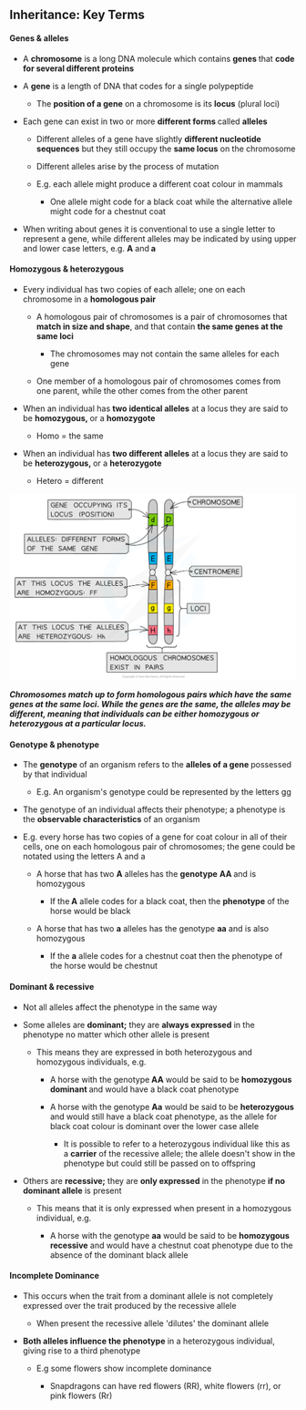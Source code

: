 Inheritance: Key Terms
----------------------

#### Genes & alleles

* A <b>chromosome</b> is a long DNA molecule which contains <b>genes </b>that <b>code for several different proteins</b>
* A <b>gene</b> is a length of DNA that codes for a single polypeptide

  + The <b>position of a gene</b> on a chromosome is its <b>locus</b> (plural loci)
* Each gene can exist in two or more <b>different forms </b>called <b>alleles</b>

  + Different alleles of a gene have slightly <b>different nucleotide sequences</b> but they still occupy the <b>same locus</b> on the chromosome
  + Different alleles arise by the process of mutation
  + E.g. each allele might produce a different coat colour in mammals

    - One allele might code for a black coat while the alternative allele might code for a chestnut coat
* When writing about genes it is conventional to use a single letter to represent a gene, while different alleles may be indicated by using upper and lower case letters, e.g. <b>A</b> and<b> a </b>

#### Homozygous & heterozygous

* Every individual has two copies of each allele; one on each chromosome in a <b>homologous pair</b>

  + A homologous pair of chromosomes is a pair of chromosomes that <b>match in size and shape</b>, and that contain <b>the same genes at the same loci</b>

    - The chromosomes may not contain the same alleles for each gene
  + One member of a homologous pair of chromosomes comes from one parent, while the other comes from the other parent
* When an individual has <b>two identical alleles</b> at a locus they are said to be <b>homozygous, </b>or a <b>homozygote</b>

  + Homo = the same
* When an individual has <b>two different alleles</b> at a locus they are said to be <b>heterozygous, </b>or a <b>heterozygote</b>

  + Hetero = different

![Chromosomes showing gene and loci](Chromosomes-showing-gene-and-loci.png)

<i><b>Chromosomes match up to form homologous pairs which have the same genes at the same loci. While the genes are the same, the alleles may be different, meaning that individuals can be either homozygous or heterozygous at a particular locus.</b></i>

#### Genotype & phenotype

* The <b>genotype</b> of an organism refers to the <b>alleles of a gene </b>possessed by that individual

  + E.g. An organism's genotype could be represented by the letters gg
* The genotype of an individual affects their phenotype; a phenotype is the <b>observable characteristics</b> of an organism
* E.g. every horse has two copies of a gene for coat colour in all of their cells, one on each homologous pair of chromosomes; the gene could be notated using the letters A and a

  + A horse that has two <b>A</b> alleles<b> </b>has the <b>genotype</b> <b>AA </b>and is homozygous

    - If the<b> A</b> allele codes for a black coat, then the <b>phenotype</b> of the horse would be black
  + A horse that has two <b>a</b> alleles has the genotype <b>aa</b> and is also homozygous

    - If the <b>a</b> allele codes for a chestnut coat then the phenotype of the horse would be chestnut

#### Dominant & recessive

* Not all alleles affect the phenotype in the same way
* Some alleles are <b>dominant;</b> they are <b>always expressed</b> in the phenotype no matter which other allele is present

  + This means they are expressed in both heterozygous and homozygous individuals, e.g.

    - A horse with the genotype<b> AA</b> would be said to be <b>homozygous dominant </b>and would have a black coat phenotype
    - A horse with the genotype <b>Aa</b> would be said to be <b>heterozygous </b>and would still have a black coat phenotype, as the allele for black coat colour is dominant over the lower case allele

      * It is possible to refer to a heterozygous individual like this as a <b>carrier</b> of the recessive allele; the allele doesn't show in the phenotype but could still be passed on to offspring
* Others are <b>recessive;</b> they are <b>only expressed</b> in the phenotype <b>if no dominant allele</b> is present

  + This means that it is only expressed when present in a homozygous individual, e.g.

    - A horse with the genotype <b>aa</b> would be said to be <b>homozygous recessive</b> and would have a chestnut coat phenotype due to the absence of the dominant black allele

#### Incomplete Dominance

* This occurs when the trait from a dominant allele is not completely expressed over the trait produced by the recessive allele

  + When present the recessive allele 'dilutes' the dominant allele
* <b>Both alleles influence the phenotype</b> in a heterozygous individual, giving rise to a third phenotype

  + E.g some flowers show incomplete dominance

    - Snapdragons can have red flowers (RR), white flowers (rr), or pink flowers (Rr)